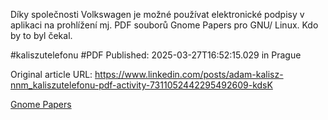 Díky společnosti Volkswagen je možné používat elektronické podpisy v aplikaci na prohlížení mj. PDF souborů Gnome Papers pro GNU/ Linux. Kdo by to byl čekal.


#kaliszutelefonu #PDF
Published: 2025-03-27T16:52:15.029 in Prague

Original article URL: https://www.linkedin.com/posts/adam-kalisz-nnm_kaliszutelefonu-pdf-activity-7311052442295492609-kdsK

[Gnome Papers](./media/gnome-papers.png)